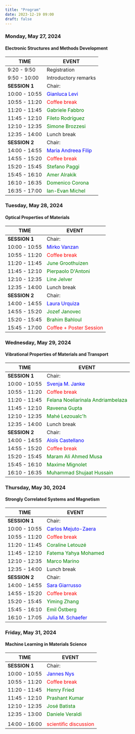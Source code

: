 ```yaml
---
title: "Program"
date: 2023-12-19 09:00
draft: false
---
```


### Monday, May 27, 2024
#### Electronic Structures and Methods Development

| TIME          | EVENT                                                   |
| ------------- | --------------------------------------------------------|
|  9:20 -  9:50 | Registration                                            |
|  9:50 - 10:00 | Introductory remarks                                    |
| **SESSION 1** | Chair:                                                  |
| 10:00 - 10:55 | <span style="color: blue;">Gianluca Levi</span>         |
| 10:55 - 11:20 | <span style="color: red;">Coffee break</span>           |
| 11:20 - 11:45 | <span style="color: green;">Gabriele Fabbro</span>      |
| 11:45 - 12:10 | <span style="color: green;">Fileto Rodríguez</span>     |
| 12:10 - 12:35 | <span style="color: green;">Simone Brozzesi</span>      |
| 12:35 - 14:00 | Lunch break                                             |
| **SESSION 2** | Chair:                                                  |
| 14:00 - 14:55 | <span style="color: blue;">Maria Andreea Filip</span>   |
| 14:55 - 15:20 | <span style="color: red;">Coffee break</span>           |
| 15:20 - 15:45 | <span style="color: green;">Stefano Paggi</span>        |
| 15:45 - 16:10 | <span style="color: green;">Amer Alrakik</span>         |
| 16:10 - 16:35 | <span style="color: green;">Domenico Corona</span>      |
| 16:35 - 17:00 | <span style="color: green;">Ian-Evan Michel</span>      |


### Tuesday, May 28, 2024
#### Optical Properties of Materials

| TIME          | EVENT                                                    |
| ------------- | ---------------------------------------------------------|
| **SESSION 1** | Chair:                                                   |
| 10:00 - 10:55 | <span style="color: blue;">Mirko Vanzan</span>           |
| 10:55 - 11:20 | <span style="color: red;">Coffee break </span>           |
| 11:20 - 11:45 | <span style="color: green;">June Groothuizen</span>      |
| 11:45 - 12:10 | <span style="color: green;">Pierpaolo D'Antoni</span>    |
| 12:10 - 12:35 | <span style="color: green;">Line Jelver</span>           |
| 12:35 - 14:00 | Lunch break                                              |
| **SESSION 2** | Chair:                                                   |
| 14:00 - 14:55 | <span style="color: blue;">Laura Urquiza</span>          |
| 14:55 - 15:20 | <span style="color: green;">Jozef Janovec</span>         |
| 15:20 - 15:45 | <span style="color: green;">Brahim Bahloul</span>        |
| 15:45 - 17:00 | <span style="color: red;">Coffee + Poster Session</span> |


### Wednesday, May 29, 2024
#### Vibrational Properties of Materials and Transport

| TIME          | EVENT                                                                |
| ------------- | ---------------------------------------------------------------------|
| **SESSION 1** | Chair:                                                               |
| 10:00 - 10:55 | <span style="color: blue;">Svenja M. Janke</span>                    |
| 10:55 - 11:20 | <span style="color: red;">Coffee break </span>                       |
| 11:20 - 11:45 | <span style="color: green;">Felana Noeliarinala Andriambelaza</span> |
| 11:45 - 12:10 | <span style="color: green;">Raveena Gupta</span>                     |
| 12:10 - 12:35 | <span style="color: green;">Mahé Lezoualc'h</span>                   |
| 12:35 - 14:00 | Lunch break                                                          |
| **SESSION 2** | Chair:                                                               |
| 14:00 - 14:55 | <span style="color: blue;">Aloïs Castellano</span>                   |
| 14:55 - 15:20 | <span style="color: red;">Coffee break</span>                        |
| 15:20 - 15:45 | <span style="color: green;">Maram Ali Ahmed Musa</span>              |
| 15:45 - 16:10 | <span style="color: green;">Maxime Mignolet</span>                   |
| 16:10 - 16:35 | <span style="color: green;">Muhammad Shujaat Hussain</span>          |


### Thursday, May 30, 2024
#### Strongly Correlated Systems and Magnetism

| TIME          | EVENT                                                   |
| ------------- | --------------------------------------------------------|
| **SESSION 1** | Chair:                                                  |
| 10:00 - 10:55 | <span style="color: blue;">Carlos Mejuto-Zaera</span>   |
| 10:55 - 11:20 | <span style="color: red;">Coffee break </span>          |
| 11:20 - 11:45 | <span style="color: green;">Coraline Letouzé</span>     |
| 11:45 - 12:10 | <span style="color: green;">Fatema Yahya Mohamed</span> |
| 12:10 - 12:35 | <span style="color: green;">Marco Marino</span>         |
| 12:35 - 14:00 | Lunch break                                             |
| **SESSION 2** | Chair:                                                  |
| 14:00 - 14:55 | <span style="color: blue;">Sara Giarrusso</span>        |
| 14:55 - 15:20 | <span style="color: red;">Coffee break</span>           |
| 15:20 - 15:45 | <span style="color: green;">Yiming Zhang</span>         |
| 15:45 - 16:10 | <span style="color: green;">Emil Östberg</span>         |
| 16:10 - 17:05 | <span style="color: blue;">Julia M. Schaefer</span>     |
    

### Friday, May 31, 2024
#### Machine Learning in Materials Science

| TIME          | EVENT                                                   |
| ------------- | --------------------------------------------------------|
| **SESSION 1** | Chair:                                                  |
| 10:00 - 10:55 | <span style="color: blue;">Jannes Nys</span>            |
| 10:55 - 11:20 | <span style="color: red;">Coffee break </span>          |
| 11:20 - 11:45 | <span style="color: green;">Henry Fried</span>          |
| 11:45 - 12:10 | <span style="color: green;">Prashant Kumar</span>       |
| 12:10 - 12:35 | <span style="color: green;">José Batista</span>         |
| 12:35 - 13:00 | <span style="color: green;">Daniele Veraldi</span>      |
|               |                                                         |
| 14:00 - 16:00 | <span style="color: red;">scientific discussion</span>  |

